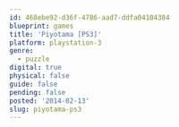```yaml
---
id: 468ebe92-d36f-4786-aad7-ddfa04104384
blueprint: games
title: 'Piyotama [PS3]'
platform: playstation-3
genre:
  - puzzle
digital: true
physical: false
guide: false
pending: false
posted: '2014-02-13'
slug: piyotama-ps3
---
```

